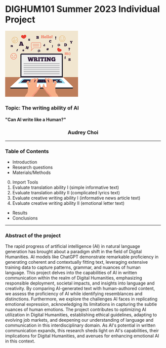 # DIGHUM101 Summer 2023 Individual Project
  ![Header](Image/Header.png)
### Topic: The writing ability of AI
#### "Can AI write like a Human?"
### </n> <center>Audrey Choi </n>
---
### Table of Contents
- Introduction
- Research questions
- Materials/Methods
 0) Import Tools
  1) Evaluate translation ability I (simple informative text)
  2) Evaluate translation ability II (complicated lyrics text)
  3) Evaluate creative writing ability I (informative news article text)
  4) Evaluate creative writing ability II (emotional letter text)
- Results
- Conclusions
---
### Abstract of the project
The rapid progress of artificial intelligence (AI) in natural language generation has brought about a paradigm shift in the field of Digital Humanities. AI models like ChatGPT demonstrate remarkable proficiency in generating coherent and contextually fitting text, leveraging extensive training data to capture patterns, grammar, and nuances of human language. This project delves into the capabilities of AI in written communication within the realm of Digital Humanities, emphasizing responsible deployment, societal impacts, and insights into language and creativity. By comparing AI-generated text with human-authored content, we assess the proficiency of AI while identifying resemblances and distinctions. Furthermore, we explore the challenges AI faces in replicating emotional expression, acknowledging its limitations in capturing the subtle nuances of human emotions. The project contributes to optimizing AI utilization in Digital Humanities, establishing ethical guidelines, adapting to evolving job markets, and deepening our understanding of language and communication in this interdisciplinary domain. As AI's potential in written communication expands, this research sheds light on AI's capabilities, their implications for Digital Humanities, and avenues for enhancing emotional AI in this context.
